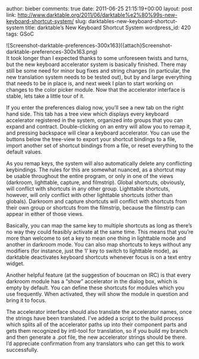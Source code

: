 author: bieber
comments: true
date: 2011-06-25 21:15:19+00:00
layout: post
link: http://www.darktable.org/2011/06/darktable%e2%80%99s-new-keyboard-shortcut-system/
slug: darktables-new-keyboard-shortcut-system
title: darktable’s New Keyboard Shortcut System
wordpress_id: 420
tags: GSoC

<span style="float: left; margin-right: 2rem">
![Screenshot-darktable-preferences-300x163]({attach}Screenshot-darktable-preferences-300x163.png)
</span>

It took longer than I expected thanks to some unforeseen twists and turns, but the new keyboard accelerator system is basically finished.  There may still be some need for minor bug fixes and string changes (in particular, the new translation system needs to be tested out), but by and large everything that needs to be in place is, and next week I plan to start working on changes to the color picker module.  Now that the accelerator interface is stable, lets take a little tour of it.

If you enter the preferences dialog now, you’ll see a new tab on the right hand side.  This tab has a tree view which displays every keyboard accelerator registered in the system, organized into groups that you can expand and contract.  Double-clicking on an entry will allow you to remap it, and pressing backspace will clear a keyboard accelerator.  You can use the buttons below the tree-view to export your shortcut bindings to a file, import another set of shortcut bindings from a file, or reset everything to the default values.

As you remap keys, the system will also automatically delete any conflicting keybindings.  The rules for this are somewhat nuanced, as a shortcut may be usable throughout the entire program, or only in one of the views (darkroom, lighttable, capture, and filmstrip).  Global shortcuts, obviously, will conflict with shortcuts in any other group.  Lighttable shortcuts, however, will only conflict with other lighttable shortcuts (other than globals).  Darkroom and capture shortcuts will conflict with shortcuts from their own group or shortcuts from the filmstrip, because the filmstrip can appear in either of those views.

Basically, you can map the same key to multiple shortcuts as long as there’s no way they could feasibly activate at the same time.  This means that you’re more than welcome to set a key to mean one thing in lighttable mode and another in darkroom mode.  You can also map shortcuts to keys without any modifiers (for instance, just the ‘l’ key to switch to lighttable mode), as darktable deactivates keyboard shortcuts whenever focus is on a text entry widget.

Another helpful feature (at the suggestion of boucman on IRC) is that every darkroom module has a “show” accelerator in the dialog box, which is empty by default.  You can define these shortcuts for modules which you use frequently.  When activated,  they will show the module in question and bring it to focus.

The accelerator interface should also translate the accelerator names, once the strings have been translated.  I’ve added a script to the build process which splits all of the accelerator paths up into their component parts and gets them recognized by intl-tool for translation, so if you build my branch and then generate a .pot file, the new accelerator strings should be there.  I’d appreciate confirmation from any translators who can get this to work successfully.

